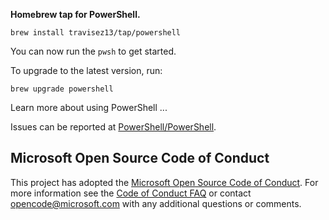 **Homebrew tap for PowerShell.**

```
brew install travisez13/tap/powershell
```

You can now run the `pwsh` to get started.

To upgrade to the latest version, run:

```
brew upgrade powershell
```

Learn more about using PowerShell ...

Issues can be reported at [PowerShell/PowerShell](https://github.com/PowerShell/PowerShell/issues/new/choose).

## Microsoft Open Source Code of Conduct

This project has adopted the [Microsoft Open Source Code of Conduct](https://opensource.microsoft.com/codeofconduct/).
For more information see the [Code of Conduct FAQ](https://opensource.microsoft.com/codeofconduct/faq/) or contact [opencode@microsoft.com](mailto:opencode@microsoft.com) with any additional questions or comments.
